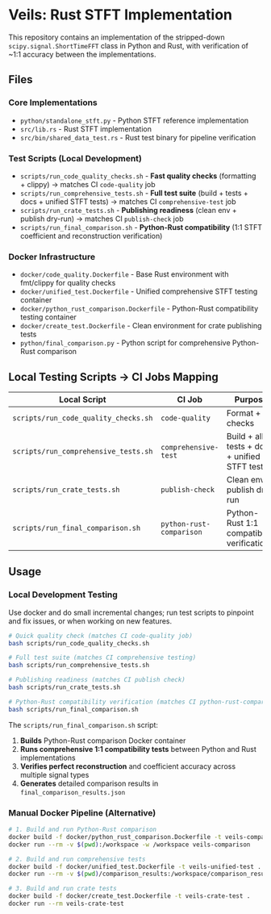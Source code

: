 # Veils: Rust STFT Implementation

This repository contains an implementation of the stripped-down `scipy.signal.ShortTimeFFT` class in Python and Rust, with verification of ~1:1 accuracy between the implementations.

## Files

### Core Implementations
- `python/standalone_stft.py` - Python STFT reference implementation
- `src/lib.rs` - Rust STFT implementation
- `src/bin/shared_data_test.rs` - Rust test binary for pipeline verification

### Test Scripts (Local Development)
- `scripts/run_code_quality_checks.sh` - **Fast quality checks** (formatting + clippy) → matches CI `code-quality` job
- `scripts/run_comprehensive_tests.sh` - **Full test suite** (build + tests + docs + unified STFT tests) → matches CI `comprehensive-test` job  
- `scripts/run_crate_tests.sh` - **Publishing readiness** (clean env + publish dry-run) → matches CI `publish-check` job
- `scripts/run_final_comparison.sh` - **Python-Rust compatibility** (1:1 STFT coefficient and reconstruction verification)

### Docker Infrastructure
- `docker/code_quality.Dockerfile` - Base Rust environment with fmt/clippy for quality checks
- `docker/unified_test.Dockerfile` - Unified comprehensive STFT testing container
- `docker/python_rust_comparison.Dockerfile` - Python-Rust compatibility testing container
- `docker/create_test.Dockerfile` - Clean environment for crate publishing tests
- `python/final_comparison.py` - Python script for comprehensive Python-Rust comparison

## Local Testing Scripts → CI Jobs Mapping

| Local Script | CI Job | Purpose |
|-------------|---------|---------|
| `scripts/run_code_quality_checks.sh` | `code-quality` | Format + lint checks |
| `scripts/run_comprehensive_tests.sh` | `comprehensive-test` | Build + all tests + docs + unified STFT tests |
| `scripts/run_crate_tests.sh` | `publish-check` | Clean env + publish dry-run |
| `scripts/run_final_comparison.sh` | `python-rust-comparison` | Python-Rust 1:1 compatibility verification |

## Usage

### Local Development Testing

Use docker and do small incremental changes; run test scripts to pinpoint and fix issues, or when working on new features.

```bash
# Quick quality check (matches CI code-quality job)
bash scripts/run_code_quality_checks.sh

# Full test suite (matches CI comprehensive testing)  
bash scripts/run_comprehensive_tests.sh

# Publishing readiness (matches CI publish check)
bash scripts/run_crate_tests.sh

# Python-Rust compatibility verification (matches CI python-rust-comparison job)
bash scripts/run_final_comparison.sh
```

The `scripts/run_final_comparison.sh` script:
1. **Builds** Python-Rust comparison Docker container
2. **Runs comprehensive 1:1 compatibility tests** between Python and Rust implementations  
3. **Verifies perfect reconstruction** and coefficient accuracy across multiple signal types
4. **Generates** detailed comparison results in `final_comparison_results.json`

### Manual Docker Pipeline (Alternative)

```bash
# 1. Build and run Python-Rust comparison
docker build -f docker/python_rust_comparison.Dockerfile -t veils-comparison .
docker run --rm -v $(pwd):/workspace -w /workspace veils-comparison

# 2. Build and run comprehensive tests
docker build -f docker/unified_test.Dockerfile -t veils-unified-test .
docker run --rm -v $(pwd)/comparison_results:/workspace/comparison_results veils-unified-test

# 3. Build and run crate tests
docker build -f docker/create_test.Dockerfile -t veils-crate-test .
docker run --rm veils-crate-test
```
